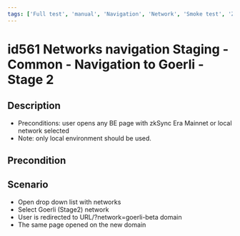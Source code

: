 ```yaml
---
tags: ['Full test', 'manual', 'Navigation', 'Network', 'Smoke test', 'ZKF-2507', 'Automated']
---
```


# id561 Networks navigation Staging - Common - Navigation to Goerli - Stage 2

## Description
  - Preconditions: user opens any BE page with zkSync Era Mainnet or local network selected
  - Note: only local environment should be used.

## Precondition


## Scenario
- Open drop down list with networks
- Select Goerli (Stage2) network
- User is redirected to URL/?network=goerli-beta domain
- The same page opened on the new domain
